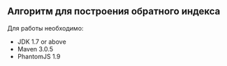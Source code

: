 ## Алгоритм для построения обратного индекса

Для работы необходимо:

* JDK 1.7 or above
* Maven 3.0.5
* PhantomJS 1.9 
